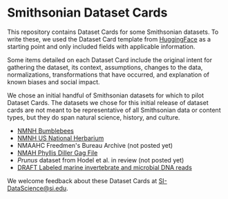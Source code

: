 # Smithsonian Dataset Cards

This repository contains Dataset Cards for some Smithsonian datasets. To write these, we used the Dataset Card template from [HuggingFace](https://github.com/huggingface/datasets/blob/main/templates/README_guide.md) as a starting point and only included fields with applicable information.

Some items detailed on each Dataset Card include the original intent for gathering the dataset, its context, assumptions, changes to the data, normalizations, transformations that have occurred, and explanation of known biases and social impact.

We chose an initial handful of Smithsonian datasets for which to pilot Dataset Cards. The datasets we chose for this initial release of dataset cards are not meant to be representative of all Smithsonian data or content types, but they do span natural science, history, and culture.

  - [NMNH Bumblebees](https://github.com/Smithsonian/dataset-cards/blob/main/NMNH-Bumblebees.md)
  - [NMNH US National Herbarium](https://github.com/Smithsonian/dataset-cards/blob/main/NMNH-US-National-Herbarium.md)
  - NMAAHC Freedmen's Bureau Archive (not posted yet)
  - [NMAH Phyllis Diller Gag File](https://github.com/Smithsonian/dataset-cards/blob/main/NMAH-Phyllis-Diller-gag-file.md)
  - *Prunus* dataset from Hodel et al. in review (not posted yet)
  - [DRAFT Labeled marine invertebrate and microbial DNA reads](https://github.com/Smithsonian/dataset-cards/blob/main/OCIO-marine-invertebrate-and-microbial-DNA-reads.md)


We welcome feedback about these Dataset Cards at SI-DataScience@si.edu.

